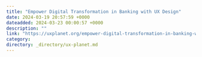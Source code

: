 ```yaml
---
title: "Empower Digital Transformation in Banking with UX Design"
date: 2024-03-19 20:57:59 +0000
dateadded: 2024-03-23 00:00:57 +0000
description: ""
link: "https://uxplanet.org/empower-digital-transformation-in-banking-with-ux-design-68bcee3818aa?source=rss----819cc2aaeee0---4"
category:
directory: _directory/ux-planet.md
---
```

